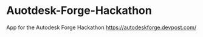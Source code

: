 # Auotdesk-Forge-Hackathon
App for the Autodesk Forge Hackathon https://autodeskforge.devpost.com/ 

